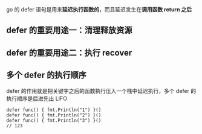 go 的 defer 语句是用来**延迟执行函数的**，而且延迟发生在**调用函数 return 之后**

## defer 的重要用途一：清理释放资源

## defer 的重要用途二：执行 recover

## 多个 defer 的执行顺序

defer 的作用就是把关键字之后的函数执行压入一个栈中延迟执行，多个 defer 的执行顺序是后进先出 LIFO 

```
defer func() { fmt.Println("1") }()
defer func() { fmt.Println("2") }()
defer func() { fmt.Println("3") }()
// 123
```

